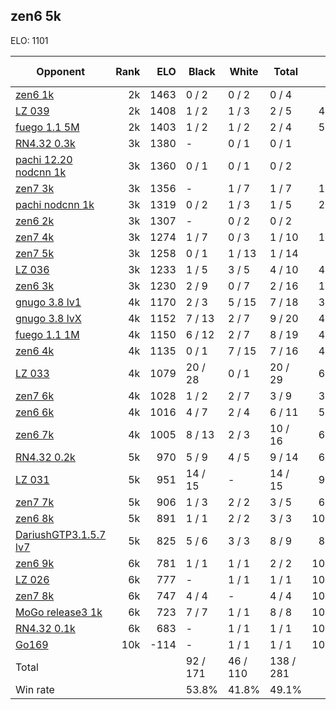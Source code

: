## zen6 5k ##

ELO: 1101

Opponent | Rank | ELO | Black | White | Total | Win rate
---------|-----:|----:|-------|-------|-------|-------:
[zen6 1k](zen6%201k.md) | 2k | 1463 | 0 / 2 | 0 / 2 | 0 / 4 | 0.0%
[LZ 039](LZ%20039.md) | 2k | 1408 | 1 / 2 | 1 / 3 | 2 / 5 | 40.0%
[fuego 1.1 5M](fuego%201.1%205M.md) | 2k | 1403 | 1 / 2 | 1 / 2 | 2 / 4 | 50.0%
[RN4.32 0.3k](RN4.32%200.3k.md) | 3k | 1380 | - | 0 / 1 | 0 / 1 | 0.0%
[pachi 12.20 nodcnn 1k](pachi%2012.20%20nodcnn%201k.md) | 3k | 1360 | 0 / 1 | 0 / 1 | 0 / 2 | 0.0%
[zen7 3k](zen7%203k.md) | 3k | 1356 | - | 1 / 7 | 1 / 7 | 14.3%
[pachi nodcnn 1k](pachi%20nodcnn%201k.md) | 3k | 1319 | 0 / 2 | 1 / 3 | 1 / 5 | 20.0%
[zen6 2k](zen6%202k.md) | 3k | 1307 | - | 0 / 2 | 0 / 2 | 0.0%
[zen7 4k](zen7%204k.md) | 3k | 1274 | 1 / 7 | 0 / 3 | 1 / 10 | 10.0%
[zen7 5k](zen7%205k.md) | 3k | 1258 | 0 / 1 | 1 / 13 | 1 / 14 | 7.1%
[LZ 036](LZ%20036.md) | 3k | 1233 | 1 / 5 | 3 / 5 | 4 / 10 | 40.0%
[zen6 3k](zen6%203k.md) | 3k | 1230 | 2 / 9 | 0 / 7 | 2 / 16 | 12.5%
[gnugo 3.8 lv1](gnugo%203.8%20lv1.md) | 4k | 1170 | 2 / 3 | 5 / 15 | 7 / 18 | 38.9%
[gnugo 3.8 lvX](gnugo%203.8%20lvX.md) | 4k | 1152 | 7 / 13 | 2 / 7 | 9 / 20 | 45.0%
[fuego 1.1 1M](fuego%201.1%201M.md) | 4k | 1150 | 6 / 12 | 2 / 7 | 8 / 19 | 42.1%
[zen6 4k](zen6%204k.md) | 4k | 1135 | 0 / 1 | 7 / 15 | 7 / 16 | 43.8%
[LZ 033](LZ%20033.md) | 4k | 1079 | 20 / 28 | 0 / 1 | 20 / 29 | 69.0%
[zen7 6k](zen7%206k.md) | 4k | 1028 | 1 / 2 | 2 / 7 | 3 / 9 | 33.3%
[zen6 6k](zen6%206k.md) | 4k | 1016 | 4 / 7 | 2 / 4 | 6 / 11 | 54.5%
[zen6 7k](zen6%207k.md) | 4k | 1005 | 8 / 13 | 2 / 3 | 10 / 16 | 62.5%
[RN4.32 0.2k](RN4.32%200.2k.md) | 5k | 970 | 5 / 9 | 4 / 5 | 9 / 14 | 64.3%
[LZ 031](LZ%20031.md) | 5k | 951 | 14 / 15 | - | 14 / 15 | 93.3%
[zen7 7k](zen7%207k.md) | 5k | 906 | 1 / 3 | 2 / 2 | 3 / 5 | 60.0%
[zen6 8k](zen6%208k.md) | 5k | 891 | 1 / 1 | 2 / 2 | 3 / 3 | 100.0%
[DariushGTP3.1.5.7 lv7](DariushGTP3.1.5.7%20lv7.md) | 5k | 825 | 5 / 6 | 3 / 3 | 8 / 9 | 88.9%
[zen6 9k](zen6%209k.md) | 6k | 781 | 1 / 1 | 1 / 1 | 2 / 2 | 100.0%
[LZ 026](LZ%20026.md) | 6k | 777 | - | 1 / 1 | 1 / 1 | 100.0%
[zen7 8k](zen7%208k.md) | 6k | 747 | 4 / 4 | - | 4 / 4 | 100.0%
[MoGo release3 1k](MoGo%20release3%201k.md) | 6k | 723 | 7 / 7 | 1 / 1 | 8 / 8 | 100.0%
[RN4.32 0.1k](RN4.32%200.1k.md) | 6k | 683 | - | 1 / 1 | 1 / 1 | 100.0%
[Go169](Go169.md) | 10k | -114 | - | 1 / 1 | 1 / 1 | 100.0%
Total | | | 92 / 171 | 46 / 110 | 138 / 281 | 
Win rate| | | 53.8% | 41.8% | 49.1% | 
